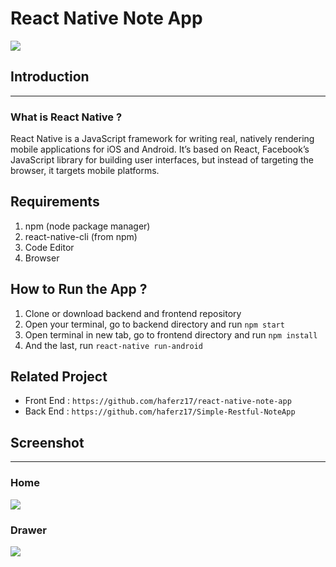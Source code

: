 # React Native Note App

![](https://www.inovex.de/blog/wp-content/uploads/2018/03/react-native.png)

## Introduction
____
### What is React Native ?

React Native is a JavaScript framework for writing real, natively rendering mobile applications for iOS and Android. It’s based on React, Facebook’s JavaScript library for building user interfaces, but instead of targeting the browser, it targets mobile platforms.

## Requirements
1. npm (node package manager)
2. react-native-cli (from npm)
3. Code Editor
4. Browser

## How to Run the App ?
1. Clone or download backend and frontend repository
2. Open your terminal, go to backend directory and run `npm start`
3. Open terminal in new tab, go to frontend directory and run `npm install`
4. And the last, run `react-native run-android`

## Related Project
- Front End : `https://github.com/haferz17/react-native-note-app`
- Back End : `https://github.com/haferz17/Simple-Restful-NoteApp`

## Screenshot
____
### Home
![](https://i.imgur.com/DnIYJsF.png)

### Drawer
![](https://imgur.com/GDLi4QL.png)

